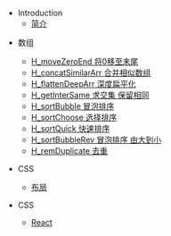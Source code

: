 * Introduction
    * [简介](README.md)
- 数组
  - [H_moveZeroEnd 将0移至末尾](/array/H_moveZeroEnd.md)
  - [H_concatSimilarArr 合并相似数组](/array/H_concatSimilarArr)
  - [H_flattenDeepArr 深度扁平化](/array/H_flattenDeepArr)
  - [H_getInterSame 求交集 保留相同](/array/H_getInterSame)
  - [H_sortBubble 冒泡排序](/array/H_sortBubble)
  - [H_sortChoose 选择排序](/array/H_sortChoose)
  - [H_sortQuick 快速排序](/array/H_sortQuick)
  - [H_sortBubbleRev 冒泡排序 由大到小](/array/H_sortBubbleRev)
  - [H_remDuplicate 去重](/array/H_remDuplicate)


- CSS
  - [布局](layout.md)

- CSS
  - [React](/react/react.js)